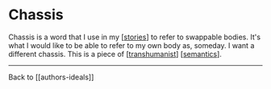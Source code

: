 # Chassis

Chassis is a word that I use in my [[stories]] to refer to swappable bodies.  It's what I would like to be able to refer to my own body as, someday.  I want a different chassis.  This is a piece of [[transhumanist]] [[semantics]].

---
Back to [[authors-ideals]]

[//begin]: # "Autogenerated link references for markdown compatibility"
[stories]: stories.md "Stories"
[transhumanist]: transhumanist.md "Transhumanist"
[semantics]: semantics.md "Semantics"
[//end]: # "Autogenerated link references"